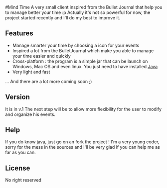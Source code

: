 #Mind Time
A very small client inspired from the Bullet Journal that help you to manage better your time :p
Actually it's not so powerful for now, the project started recently and I'll do my best to improve it.

## Features
* Manage smarter your time by choosing a icon for your events
* Inspired a lot from the BulletJournal which make you able to manage your time easier and quickly
* Cross-platform : the program is a simple jar that can be launch on Windows, Mac OS and even linux. You just need to have installed [Java](https://www.java.com)
* Very light and fast

... And there are a lot more coming soon ;)

## Version
It is in v.1
The next step will be to allow more flexibility for the user to modify and organize his events.

## Help
If you do know java, just go on an fork the project !
I'm a very young coder, sorry for the mess in the sources and I'll be very glad if you can help me as far as you can.

## License
No right reserved
